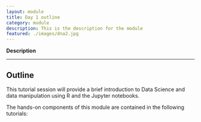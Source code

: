 ```yaml
---
layout: module
title: Day 1 outline
category: module
description: This is the description for the module
featured: ./images/dna2.jpg
---
```



**Description**

---

## Outline
This tutorial session will provide a brief introduction to Data Science and data manipulation using R and the Jupyter notebooks.

The hands-on components of this module are contained in the following tutorials:
